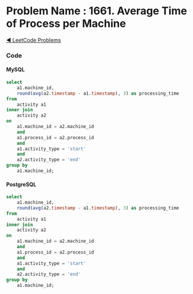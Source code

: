 # Problem Name : 1661. Average Time of Process per Machine

[:arrow_backward: LeetCode Problems](../README.md)

### Code

#### MySQL

```sql
select
	a1.machine_id, 
	round(avg(a2.timestamp - a1.timestamp), 3) as processing_time
from
	activity a1
inner join
	activity a2
on
	a1.machine_id = a2.machine_id
	and
	a1.process_id = a2.process_id
	and
	a1.activity_type = 'start'
	and
	a2.activity_type = 'end'
group by
	a1.machine_id;
```

#### PostgreSQL

```sql
select
	a1.machine_id, 
	round(avg(a2.timestamp - a1.timestamp), 3) as processing_time
from
	activity a1
inner join
	activity a2
on
	a1.machine_id = a2.machine_id
	and
	a1.process_id = a2.process_id
	and
	a1.activity_type = 'start'
	and
	a2.activity_type = 'end'
group by
	a1.machine_id;
```
